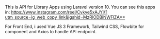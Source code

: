 This is API for Library Apps using Laravel version 10. You can see this apps in: https://www.instagram.com/reel/Cvkye5xAJYi/?utm_source=ig_web_copy_link&igshid=MzRlODBiNWFlZA==

For Front End, i used Vue JS 3 Framework, Tailwind CSS, Flowbite for component and Axios to handle API endpoint.
